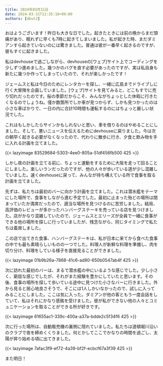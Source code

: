 ```yaml
---
title: 2024年03月31日
date: 2024-03-31T12:35:18+09:00
authors: [dbut2]
---
```

おはようございます！昨日も大きな日でした。起きたときには前の晩からまだ頭痛があり、眠れずに早くも7時に起きてしまいました。私が起きた時、まだダミアンすら起きていないのには驚きました。普通は彼が一番早く起きるのですが、彼もすぐに起きました。

私はdevhouseで過ごしながら、devhouseの[ウェブ]サイト上でコーディングを少しずつ進めました。幾つかのバグを直す必要があったのですが、実は私自身も新たに幾つか作ってしまっていたので、それが楽しかったです！

ジェームスと私は今日のためにレンタカーを探し、一緒に広島までドライブしに行く大冒険を企画していました。[ウェブ]サイトを見てみると、どこもすでに売り切れだったのです。桜の季節だからこそ、みんながちょっとした休暇に行きたくなるのでしょうね。僅か数箇所でしか車が見つからず、しかも見つかったのは小さな車ばかりで、一日の内に合計10時間も運転するのにはちょっと厳しい状況でした。

これはもしかしたらサインかもしれないと思い、車を借りるのはやめることにしました。そして、悪いニュースを伝えるためにdevhouseに戻りました。今は次の朝早く起きる必要がなくなったので、代わりに散歩に行き、夕食と飲み物を手に入れる計画を立てました。

{{< lazyimage 83529684-5303-4ee0-805a-51df456fb500 425 >}}

しかし夜の計画を立てる前に、ちょっと運動をするために大阪を走って回ることにしました。楽しいランだったのですが、他の人々が歩いている道が少し混雑していました。速くdevhouseに戻って、みんなが待ち構えている所で食事を取る計画を立てました。

先ずは、私たちは最初のバーに向かう計画を立てました。これは潜水艦をテーマにした場所で、食事をしながら進む予定でした。最初に止まった殆どの場所は閉まっていたか満席だったので、適当な場所を見つけるのに苦労しました。結局、高評価のレビューが多かったハンバーグステーキを売っている店を見つけました。店がかなり混雑していたので、ジェームスとエリーズが全員で一緒に食事ができる他の場所を探しに行っていましたが、残念ながら、同じタイミングで私たちは着席しました。

この店で出てきた食事、ハンバーグステーキは、私が日本に来てから食べた食事の中でも最も素晴らしいものの一つでした。料理人が新鮮な料理を準備し、肉を切り分け、料理をしている様子を直接見ることができました。

{{< lazyimage 01b9b26a-7868-41c6-ad80-650b0547ab4f 425 >}}

次に訪れた最初のバーは、まるで潜水艦の中にいるような感じでした。少し小さく、窮屈な感じでしたが、それがまた経験を豊かにしていたと思います。その後、食事の場所を探して歩いている途中に見つけた小さなバーに行きました。外から見ると居心地良さそうで、そこには1人しかいなかったので、試しに入ってみることにしました。ここは気に入った。ダミアンが他の客ともう一度会話をしていて、私はそれにかなり感銘を受けました。彼が私ができない他の人々とコミュニケーションを取ることができる所が好きです。

{{< lazyimage 61655ac1-339c-400a-a37a-bdde2c5f34f6 425 >}}

次に行った場所は、自動販売機の裏側に隠れていました。私たちは道頓堀川沿いのクラブで夜を締めくくりました。何とかしてここでかなりの時間を過ごし、太陽が昇り始める頃に出てきました。

{{< lazyimage 7afac3f9-ef72-4a39-bf2f-ecbcf67a3f39 425 >}}

また明日！